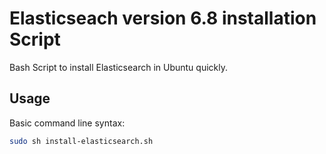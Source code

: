 Elasticseach version 6.8 installation Script
===========

Bash Script to install Elasticsearch in Ubuntu quickly.

## Usage ##

Basic command line syntax:

```bash
sudo sh install-elasticsearch.sh
```